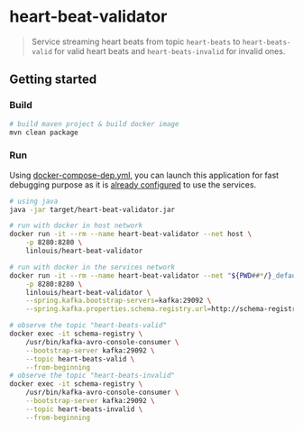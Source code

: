# heart-beat-validator

> Service streaming heart beats from topic `heart-beats` to `heart-beats-valid` for valid heart beats and
> `heart-beats-invalid` for invalid ones.

## Getting started
### Build

```bash
# build maven project & build docker image
mvn clean package
```

### Run

Using [docker-compose-dep.yml](../docker-compose-dep.yml), you can launch this application for fast debugging
purpose as it is [already configured](src/main/resources/application.yml) to use the services.

```bash
# using java
java -jar target/heart-beat-validator.jar

# run with docker in host network
docker run -it --rm --name heart-beat-validator --net host \
    -p 8280:8280 \
    linlouis/heart-beat-validator

# run with docker in the services network
docker run -it --rm --name heart-beat-validator --net "${PWD##*/}_default" \
    -p 8280:8280 \
    linlouis/heart-beat-validator \
    --spring.kafka.bootstrap-servers=kafka:29092 \
    --spring.kafka.properties.schema.registry.url=http://schema-registry:8081

# observe the topic "heart-beats-valid"
docker exec -it schema-registry \
    /usr/bin/kafka-avro-console-consumer \
    --bootstrap-server kafka:29092 \
    --topic heart-beats-valid \
    --from-beginning
# observe the topic "heart-beats-invalid"
docker exec -it schema-registry \
    /usr/bin/kafka-avro-console-consumer \
    --bootstrap-server kafka:29092 \
    --topic heart-beats-invalid \
    --from-beginning
```
